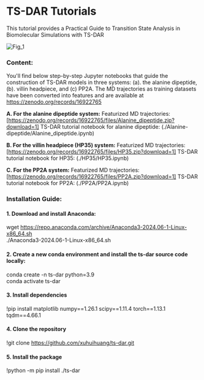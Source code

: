 # TS-DAR Tutorials
This tutorial provides a Practical Guide to Transition State Analysis in Biomolecular Simulations with TS-DAR

![Fig_1](https://github.com/user-attachments/assets/673f7073-a74c-4c42-8580-80f6713cbae9)

### Content:
You'll find below step-by-step Jupyter notebooks that guide the construction of TS-DAR models in three systems: (a). the alanine dipeptide, (b). villin headpiece, and (c) PP2A. 
The MD trajectories as training datasets have been converted into features and are available at https://zenodo.org/records/16922765

**A. For the alanine dipeptide system:**
Featurized MD trajectories: [https://zenodo.org/records/16922765/files/Alanine_dipeptide.zip?download=1]
TS-DAR tutorial notebook for alanine dipeptide: (./Alanine-dipeptide/Alanine_dipeptide.ipynb)

**B. For the villin headpiece (HP35) system:**
Featurized MD trajectories: [https://zenodo.org/records/16922765/files/HP35.zip?download=1]
TS-DAR tutorial notebook for HP35: (./HP35/HP35.ipynb)

**C. For the PP2A system:**
Featurized MD trajectories: [https://zenodo.org/records/16922765/files/PP2A.zip?download=1]
TS-DAR tutorial notebook for PP2A: (./PP2A/PP2A.ipynb)

### Installation Guide:
#### 1. Download and install Anaconda:
wget https://repo.anaconda.com/archive/Anaconda3-2024.06-1-Linux-x86_64.sh <br>
./Anaconda3-2024.06-1-Linux-x86_64.sh
#### 2. Create a new conda environment and install the ts-dar source code locally:
conda create -n ts-dar python=3.9 <br>
conda activate ts-dar <br>
#### 3. Install dependencies
!pip install matplotlib numpy==1.26.1 scipy==1.11.4 torch==1.13.1 tqdm==4.66.1
#### 4. Clone the repository
!git clone https://github.com/xuhuihuang/ts-dar.git
#### 5. Install the package
!python -m pip install ./ts-dar

